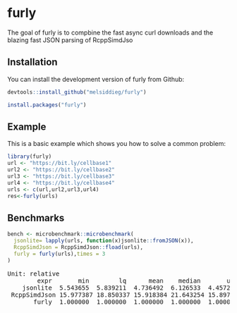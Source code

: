 
# furly

<!-- badges: start -->
<!-- badges: end -->

The goal of furly is to compbine the fast async curl downloads and the blazing fast JSON parsing of RcppSimdJso

## Installation

You can install the development version of furly from Github:
```r
devtools::install_github("melsiddieg/furly")
```


``` r
install.packages("furly")
```

## Example

This is a basic example which shows you how to solve a common problem:

``` r
library(furly)
url <- "https://bit.ly/cellbase1"
url2 <- "https://bit.ly/cellbase2"
url3 <- "https://bit.ly/cellbase3"
url4 <- "https://bit.ly/cellbase4"
urls <- c(url,url2,url3,url4)
res<-furly(urls)
```

## Benchmarks
``` r
bench <- microbenchmark::microbenchmark(
  jsonlite= lapply(urls, function(x)jsonlite::fromJSON(x)),
  RcppSimdJson = RcppSimdJson::fload(urls),
  furly = furly(urls),times = 3
)
```
<pre>
Unit: relative
        expr       min        lq      mean    median       uq       max neval
    jsonlite  5.543655  5.839211  4.736492  6.126533  4.45725  3.535009     3
 RcppSimdJson 15.977387 18.850337 15.918384 21.643254 15.89797 12.723832     3
       furly  1.000000  1.000000  1.000000  1.000000  1.00000  1.000000     3
</pre>
